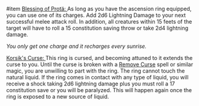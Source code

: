 #item 
<u>Blessing of Protä: </u>As long as you have the ascension ring equipped, you can use one of its charges. Add 2d6 Lightning Damage to your next successful melee attack roll. 
In addition, all creatures within 15 feets of the target will have to roll a 15 constitution saving throw or take 2d4 lightning damage.

*You only get one charge and it recharges every sunrise.*

<u>Korsik's Curse: </u>This ring is cursed, and becoming attuned to it extends the curse to you. Until the curse is broken with a [Remove Curse](http://dnd5e.wikidot.com/spell:remove-curse) spell or similar magic, you are unwilling to part with the ring.  The ring cannot touch the natural liquid. If the ring comes in contact with any type of liquid, you will receive a shock taking 2d6 lightning damage plus you must roll a 17 constitution save or you will be paralyzed. This will happen again once the ring is exposed to a new source of liquid.


